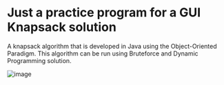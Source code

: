# Just a practice program for a GUI Knapsack solution
A knapsack algorithm that is developed in Java using the Object-Oriented Paradigm. This algorithm can be run using Bruteforce and Dynamic Programming solution.

![image](https://user-images.githubusercontent.com/37321974/111020683-b382ed80-8395-11eb-93ec-3f19879a24e1.png)
